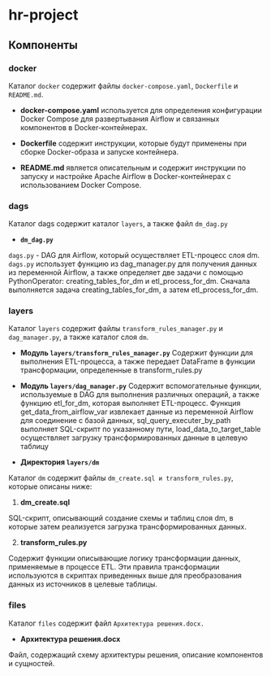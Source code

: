 # hr-project
## Компоненты
### docker
Каталог `docker` содержит файлы `docker-compose.yaml`, `Dockerfile` и `README.md`.
- **docker-compose.yaml** используется для определения конфигурации Docker Compose для развертывания Airflow и связанных компонентов в Docker-контейнерах.

- **Dockerfile** содержит инструкции, которые будут применены при сборке Docker-образа и запуске контейнера.

- **README.md** является описательным и содержит инструкции по запуску и настройке Apache Airflow в Docker-контейнерах с использованием Docker Compose.

### dags
Каталог dags содержит каталог `layers`, а также файл `dm_dag.py`

- **`dm_dag.py`**

`dags.py` - DAG для Airflow, который осуществляет ETL-процесс слоя dm. `dags.py` использует функцию из dag_manager.py для получения данных из переменной Airflow, а также определяет две задачи с помощью PythonOperator: creating_tables_for_dm и etl_process_for_dm. Сначала выполняется задача creating_tables_for_dm, а затем etl_process_for_dm. 

### layers

Каталог `layers` содержит файлы `transform_rules_manager.py` и `dag_manager.py`, а также каталог слоя `dm`.

- **Модуль `layers/transform_rules_manager.py`**
Содержит функции для выполнения ETL-процесса, а также передает DataFrame в функции трансформации, определенные в transform_rules.py

- **Модуль `layers/dag_manager.py`**
Содержит вспомогательные функции, используемые в DAG для выполнения различных операций, а также функцию etl_for_dm, которая выполняет ETL-процесс. Функция get_data_from_airflow_var извлекает данные из переменной Airflow для соединение с базой данных, sql_query_executer_by_path выполняет SQL-скрипт по указанному пути, load_data_to_target_table осуществляет загрузку трансформированных данные в целевую таблицу

- **Директория `layers/dm`**

Каталог `dm` содержит файлы `dm_create.sql и transform_rules.py`, которые описаны ниже:

1. **dm_create.sql**

SQL-скрипт, описывающий создание схемы и таблиц слоя dm, в которые затем реализуется загрузка трансформированных данных.

2. **transform_rules.py**

Содержит функции описывающие логику трансформации данных, применяемые в процессе ETL. Эти правила трансформации используются в скриптах приведенных выше для преобразования данных из источников в целевые таблицы.

### files
Каталог `files` содержит файл `Архитектура решения.docx.`
- **Архитектура решения.docx**

Файл, содержащий схему архитектуры решения, описание компонентов и сущностей.
